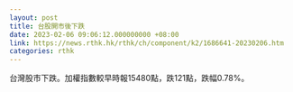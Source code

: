 ```yaml
---
layout: post
title: 台股開市後下跌
date: 2023-02-06 09:06:12.000000000 +08:00
link: https://news.rthk.hk/rthk/ch/component/k2/1686641-20230206.htm
categories: rthk
---
```


台灣股市下跌。加權指數較早時報15480點，跌121點，跌幅0.78%。
